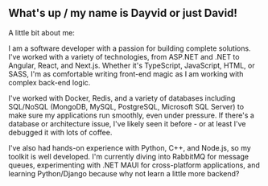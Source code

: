 ## What's up / my name is Dayvid or just David!

A little bit about me:

I am a software developer with a passion for building complete solutions. I've worked with a variety of technologies, from ASP.NET and .NET to Angular, React, and Next.js. Whether it's TypeScript, JavaScript, HTML, or SASS, I'm as comfortable writing front-end magic as I am working with complex back-end logic.

I've worked with Docker, Redis, and a variety of databases including SQL/NoSQL (MongoDB, MySQL, PostgreSQL, Microsoft SQL Server) to make sure my applications run smoothly, even under pressure. If there's a database or architecture issue, I've likely seen it before - or at least I've debugged it with lots of coffee.

I've also had hands-on experience with Python, C++, and Node.js, so my toolkit is well developed. I'm currently diving into RabbitMQ for message queues, experimenting with .NET MAUI for cross-platform applications, and learning Python/Django because why not learn a little more backend?
